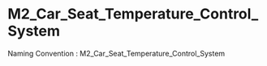 # M2_Car_Seat_Temperature_Control_System
Naming Convention : M2_Car_Seat_Temperature_Control_System

